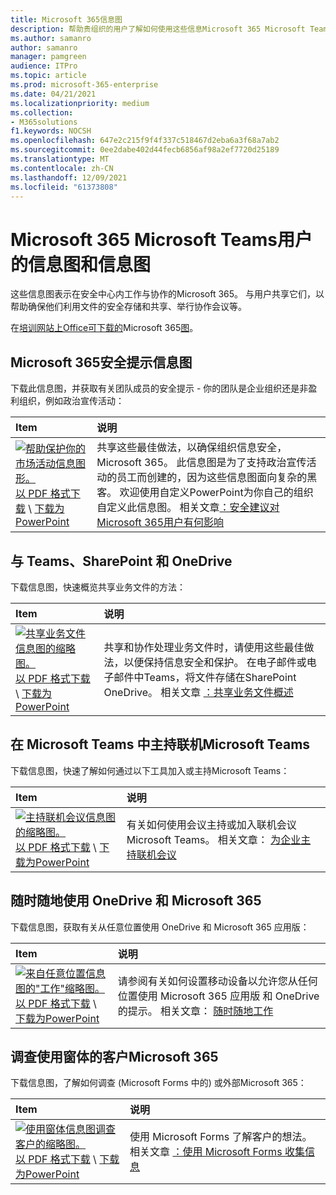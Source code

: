 ```yaml
---
title: Microsoft 365信息图
description: 帮助贵组织的用户了解如何使用这些信息Microsoft 365 Microsoft Teams信息图。
ms.author: samanro
author: samanro
manager: pamgreen
audience: ITPro
ms.topic: article
ms.prod: microsoft-365-enterprise
ms.date: 04/21/2021
ms.localizationpriority: medium
ms.collection:
- M365solutions
f1.keywords: NOCSH
ms.openlocfilehash: 647e2c215f9f4f337c518467d2eba6a3f68a7ab2
ms.sourcegitcommit: 0ee2dabe402d44fecb6856af98a2ef7720d25189
ms.translationtype: MT
ms.contentlocale: zh-CN
ms.lasthandoff: 12/09/2021
ms.locfileid: "61373808"
---
```

# <a name="microsoft-365-and-microsoft-teams-infographics-for-your-users"></a>Microsoft 365 Microsoft Teams用户的信息图和信息图

这些信息图表示在安全中心内工作与协作的Microsoft 365。 与用户共享它们，以帮助确保他们利用文件的安全存储和共享、举行协作会议等。

在[培训网站上Office可下载的](https://support.microsoft.com/office/great-ways-to-work-with-office-6fe70269-b9a4-4ef0-a96e-7a5858b3bd5a)Microsoft 365[图](https://support.microsoft.com/training)。

<a name="securitytips"></a>
## <a name="microsoft-365-security-tips-infographic"></a>Microsoft 365安全提示信息图

下载此信息图，并获取有关团队成员的安全提示 - 你的团队是企业组织还是非盈利组织，例如政治宣传活动：

| Item | 说明 |
|:-----|:-----|
|[![帮助保护你的市场活动信息图形。](../media/M365-Campaigns-WhatCanUsersDoToSecure-358x201.png)](../campaigns/downloads/M365CampaignsWhatCanUsersDoToSecure.pdf) <br/> [以 PDF 格式下载](../campaigns/downloads/M365CampaignsWhatCanUsersDoToSecure.pdf)  \ [下载为PowerPoint](../campaigns/downloads/M365CampaignsWhatCanUsersDoToSecure.pptx)| 共享这些最佳做法，以确保组织信息安全，Microsoft 365。 此信息图是为了支持政治宣传活动的员工而创建的，因为这些信息图面向复杂的黑客。 欢迎使用自定义PowerPoint为你自己的组织自定义此信息图。 相关文章[：安全建议对Microsoft 365用户有何影响](../campaigns/m365-campaigns-users.md)|

<a name="sharefiles"></a>
## <a name="share-your-business-files-with-teams-sharepoint-and-onedrive"></a>与 Teams、SharePoint 和 OneDrive

下载信息图，快速概览共享业务文件的方法：
  
| Item | 说明 |
|:-----|:-----|
|[![共享业务文件信息图的缩略图。](../media/solutions-architecture-center/m365-smbscenarios-shareyourfiles-square.png)](https://go.microsoft.com/fwlink/?linkid=2079435) <br/> [以 PDF 格式下载](https://go.microsoft.com/fwlink/?linkid=2079435)  \ [下载为PowerPoint](https://go.microsoft.com/fwlink/?linkid=2079438) | 共享和协作处理业务文件时，请使用这些最佳做法，以便保持信息安全和保护。 在电子邮件或电子邮件中Teams，将文件存储在SharePoint OneDrive。 相关文章 [：共享业务文件概述](../business-video/overview-file-sharing.md)|

<a name="onlinemeeting"></a>
## <a name="host-online-meetings-in-microsoft-teams"></a>在 Microsoft Teams 中主持联机Microsoft Teams

下载信息图，快速了解如何通过以下工具加入或主持Microsoft Teams：

| Item | 说明 |
|:-----|:-----|
|[![主持联机会议信息图的缩略图。](../media/solutions-architecture-center/m365-smbscenarios-hostteammeetings-square.png)](https://go.microsoft.com/fwlink/?linkid=2078712) <br/> [以 PDF 格式下载](https://go.microsoft.com/fwlink/?linkid=2078712)  \ [下载为PowerPoint](https://go.microsoft.com/fwlink/?linkid=2079515) | 有关如何使用会议主持或加入联机会议Microsoft Teams。 相关文章： [为企业主持联机会议](../business-video/overview-online-meetings.md)|

<a name="workfromanywhere"></a>
## <a name="work-from-anywhere-with-onedrive-and-microsoft-365"></a>随时随地使用 OneDrive 和 Microsoft 365

下载信息图，获取有关从任意位置使用 OneDrive 和 Microsoft 365 应用版：

| Item | 说明 |
|:-----|:-----|
|[![来自任意位置信息图的"工作"缩略图。](../media/solutions-architecture-center/m365-smbscenarios-workfromanywhere-square.png)](https://go.microsoft.com/fwlink/?linkid=2079451) <br/> [以 PDF 格式下载](https://go.microsoft.com/fwlink/?linkid=2079451)  \ [下载为PowerPoint](https://go.microsoft.com/fwlink/?linkid=2079455) | 请参阅有关如何设置移动设备以允许您从任何位置使用 Microsoft 365 应用版 和 OneDrive 的提示。 相关文章： [随时随地工作](../business-video/work-from-anywhere.md)|

<a name="surveywithforms"></a>
## <a name="survey-customers-with-forms-in-microsoft-365"></a>调查使用窗体的客户Microsoft 365

下载信息图，了解如何调查 (Microsoft Forms 中的) 或外部Microsoft 365：

| Item | 说明 |
|:-----|:-----|
|[![使用窗体信息图调查客户的缩略图。](../media/solutions-architecture-center/m365-smbscenarios-surveywithforms-square.png)](https://go.microsoft.com/fwlink/?linkid=2079526) <br/> [以 PDF 格式下载](https://go.microsoft.com/fwlink/?linkid=2079526)  \ [下载为PowerPoint](https://go.microsoft.com/fwlink/?linkid=2079446) | 使用 Microsoft Forms 了解客户的想法。 相关文章 [：使用 Microsoft Forms 收集信息](https://support.microsoft.com/topic/collect-information-with-microsoft-forms-a55d6e0d-04f6-45b8-b05f-b141b8ecb4d5)|
